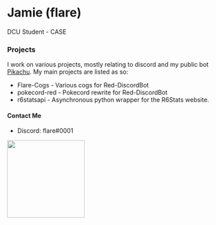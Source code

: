 # Jamie (flare)

 DCU Student - CASE

### Projects
I work on various projects, mostly relating to discord and my public bot [Pikachu](https://www.pikabot.xyz/ "Pikachu's Site"). My main projects are listed as so:

- Flare-Cogs - Various cogs for Red-DiscordBot
- pokecord-red - Pokecord rewrite for Red-DiscordBot
- r6statsapi - Asynchronous python wrapper for the R6Stats website.

#### Contact Me
- Discord: flare#0001

<p float="left">
  <img src="https://github-readme-stats.vercel.app/api?username=flaree&show_icons=true&count_private=true&title_color=4f8cc9&text_color=9f9f9f&icon_color=4f8cc9&bg_color=181818" height="180">
</p>
